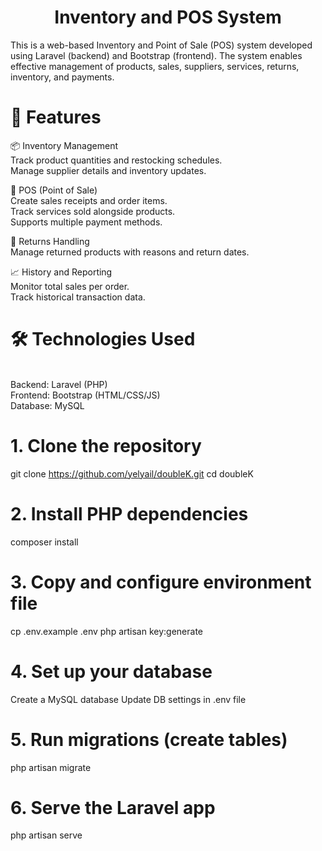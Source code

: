 <p align="center"> <h1 align="center">Inventory and POS System</h1>
This is a web-based Inventory and Point of Sale (POS) system developed using Laravel (backend) and Bootstrap (frontend). The system enables effective management of products, sales, suppliers, services, returns, inventory, and payments.
</p>

<p>
<h1 font="bold">🧩 Features</h1>
📦 Inventory Management<br>
Track product quantities and restocking schedules.<br>
Manage supplier details and inventory updates.<br>

🧾 POS (Point of Sale) <br>
Create sales receipts and order items. <br>
Track services sold alongside products.<br>
Supports multiple payment methods. <br>

🔁 Returns Handling <br>
Manage returned products with reasons and return dates. <br>

📈 History and Reporting <br>
Monitor total sales per order. <br>
Track historical transaction data.<br>
</p>

<p>
<h1 font="bold">🛠️ Technologies Used</h1> <br>
Backend: Laravel (PHP) <br> 
Frontend: Bootstrap (HTML/CSS/JS) <br>
Database: MySQL <br>
</p>

# 1. Clone the repository
git clone https://github.com/yelyail/doubleK.git
cd doubleK

# 2. Install PHP dependencies
composer install

# 3. Copy and configure environment file
cp .env.example .env
php artisan key:generate

# 4. Set up your database
Create a MySQL database
Update DB settings in .env file

# 5. Run migrations (create tables)
php artisan migrate

# 6. Serve the Laravel app
php artisan serve
